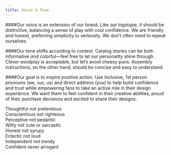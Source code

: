 ```yaml
---
title: Voice & Tone
---
```


####Our voice is an extension of our brand. 
Like our logotype, it should be distinctive, balancing a sense of play with cool confidence. We are friendly and honest, preferring simplicity to verbosity. We don’t often need to repeat ourselves. 

####Our tone shifts according to context.
Catalog stories can be both informative *and* colorful—feel free to let our personality shine through. Clever wordplay is acceptable, but let’s avoid cheesy puns. Assembly instructions, on the other hand, should be concise and easy to understand.

####Our goal is to inspire positive action. 
Use inclusive, 1st person pronouns (we, our, us) and direct address (you) to help build confidence and trust while empowering fans to take an active role in their design experience. We want them to feel confident in their creative abilities, proud of their purchase decisions and excited to share their designs.

Thoughtful not pretentious  
Conscientious not righteous  
Perceptive not pedantic  
Witty not cute or sarcastic  
Honest not syrupy  
Eclectic not loud  
Independent not trendy  
Confident never arrogant  